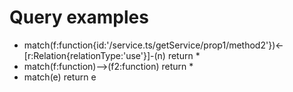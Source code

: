 # Query examples

- match(f:function{id:'/service.ts/getService/prop1/method2'})<-[r:Relation{relationType:'use'}]-(n) return *
- match(f:function)-->(f2:function) return *
- match(e) return e
